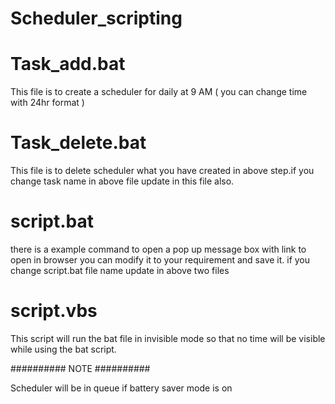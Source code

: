 # Scheduler_scripting

# Task_add.bat

This file is to create a scheduler for daily at 9 AM ( you can change time with 24hr format )

# Task_delete.bat

This file is to delete scheduler what you have created in above step.if you change task name in above file update in this file also.

# script.bat

there is a example command to open a pop up message box with link to open in browser you can modify it to your requirement and save it.
if you change script.bat file name update in above two files

# script.vbs

This script will run the bat file in invisible mode so that no time will be visible while using the bat script.


########## NOTE ##########

Scheduler will be in queue if battery saver mode is on
